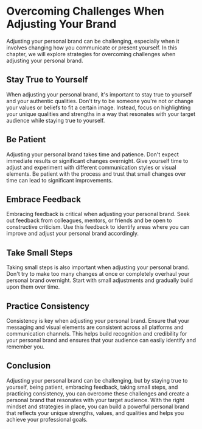 Overcoming Challenges When Adjusting Your Brand
=========================================================================================

Adjusting your personal brand can be challenging, especially when it involves changing how you communicate or present yourself. In this chapter, we will explore strategies for overcoming challenges when adjusting your personal brand.

Stay True to Yourself
---------------------

When adjusting your personal brand, it's important to stay true to yourself and your authentic qualities. Don't try to be someone you're not or change your values or beliefs to fit a certain image. Instead, focus on highlighting your unique qualities and strengths in a way that resonates with your target audience while staying true to yourself.

Be Patient
----------

Adjusting your personal brand takes time and patience. Don't expect immediate results or significant changes overnight. Give yourself time to adjust and experiment with different communication styles or visual elements. Be patient with the process and trust that small changes over time can lead to significant improvements.

Embrace Feedback
----------------

Embracing feedback is critical when adjusting your personal brand. Seek out feedback from colleagues, mentors, or friends and be open to constructive criticism. Use this feedback to identify areas where you can improve and adjust your personal brand accordingly.

Take Small Steps
----------------

Taking small steps is also important when adjusting your personal brand. Don't try to make too many changes at once or completely overhaul your personal brand overnight. Start with small adjustments and gradually build upon them over time.

Practice Consistency
--------------------

Consistency is key when adjusting your personal brand. Ensure that your messaging and visual elements are consistent across all platforms and communication channels. This helps build recognition and credibility for your personal brand and ensures that your audience can easily identify and remember you.

Conclusion
----------

Adjusting your personal brand can be challenging, but by staying true to yourself, being patient, embracing feedback, taking small steps, and practicing consistency, you can overcome these challenges and create a personal brand that resonates with your target audience. With the right mindset and strategies in place, you can build a powerful personal brand that reflects your unique strengths, values, and qualities and helps you achieve your professional goals.
